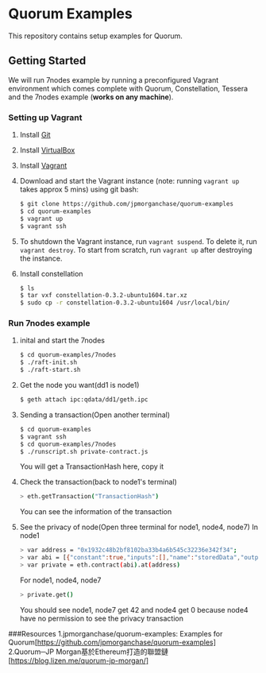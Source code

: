 # Quorum Examples

This repository contains setup examples for Quorum.

## Getting Started
We will run 7nodes example by running a preconfigured Vagrant environment which comes complete with Quorum, Constellation, Tessera and the 7nodes example (__works on any machine__).


### Setting up Vagrant
1. Install [Git](https://git-scm.com/download/win)
2. Install [VirtualBox](https://www.virtualbox.org/wiki/Downloads)
3. Install [Vagrant](https://www.vagrantup.com/downloads.html)
4. Download and start the Vagrant instance (note: running `vagrant up` takes approx 5 mins) using git bash:

    ```sh
    $ git clone https://github.com/jpmorganchase/quorum-examples
    $ cd quorum-examples
    $ vagrant up
    $ vagrant ssh
    ```
    
5. To shutdown the Vagrant instance, run `vagrant suspend`. To delete it, run
   `vagrant destroy`. To start from scratch, run `vagrant up` after destroying the
   instance.
6. Install constellation

    ```sh
    $ ls
    $ tar vxf constellation-0.3.2-ubuntu1604.tar.xz 
    $ sudo cp -r constellation-0.3.2-ubuntu1604 /usr/local/bin/
    ```


### Run 7nodes example
1. inital and start the 7nodes

    ```sh
    $ cd quorum-examples/7nodes
    $ ./raft-init.sh
    $ ./raft-start.sh
    ```

2. Get the node you want(dd1 is node1)
    
    ```sh
    $ geth attach ipc:qdata/dd1/geth.ipc
    ```

3. Sending a transaction(Open another terminal)

    ```sh
    $ cd quorum-examples
    $ vagrant ssh
    $ cd quorum-examples/7nodes
    $ ./runscript.sh private-contract.js
    ```
    You will get a TransactionHash here, copy it
    
4. Check the transaction(back to node1's terminal)

    ```sh
    > eth.getTransaction("TransactionHash")
    ```
    You can see the information of the transaction

5. See the privacy of node(Open three terminal for node1, node4, node7)
    In node1
    ```sh
    > var address = "0x1932c48b2bf8102ba33b4a6b545c32236e342f34";
    > var abi = [{"constant":true,"inputs":[],"name":"storedData","outputs":[{"name":"","type":"uint256"}],"payable":false,"type":"function"},{"constant":false,"inputs":[{"name":"x","type":"uint256"}],"name":"set","outputs":[],"payable":false,"type":"function"},{"constant":true,"inputs":[],"name":"get","outputs":[{"name":"retVal","type":"uint256"}],"payable":false,"type":"function"},{"inputs":[{"name":"initVal","type":"uint256"}],"type":"constructor"}];
    > var private = eth.contract(abi).at(address)
    ```
    For node1, node4, node7
    ```sh
    > private.get()
    ```
    
    You should see node1, node7 get 42 and node4 get 0 because node4 have no permission to see the privacy transaction
    
###Resources
1.jpmorganchase/quorum-examples: Examples for Quorum[https://github.com/jpmorganchase/quorum-examples]
2.Quorum─JP Morgan基於Ethereum打造的聯盟鏈[https://blog.lizen.me/quorum-jp-morgan/]
